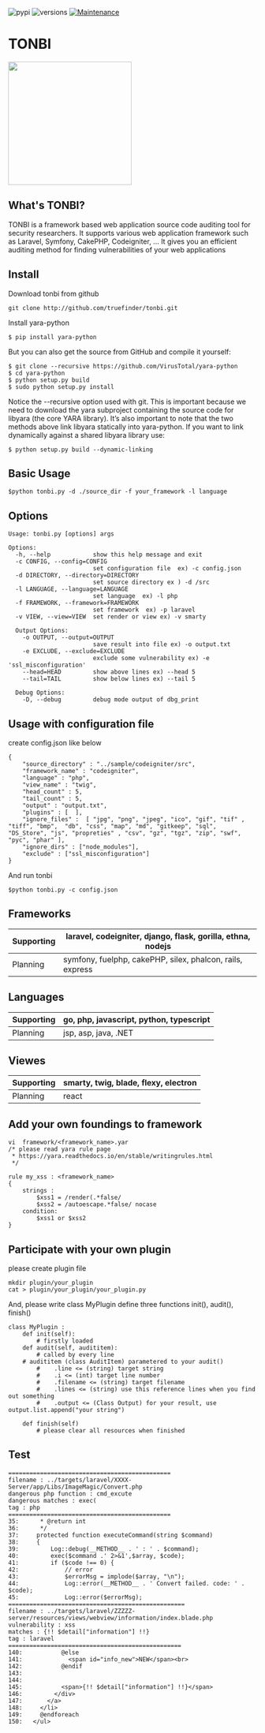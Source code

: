 ![pypi](https://img.shields.io/pypi/v/pybadges.svg)
![versions](https://img.shields.io/pypi/pyversions/pybadges.svg)
[![Maintenance](https://img.shields.io/badge/Maintained%3F-yes-green.svg)](https://GitHub.com/Naereen/StrapDown.js/graphs/commit-activity)


# TONBI
<img src="https://user-images.githubusercontent.com/4240789/140497783-e7b4b21b-6272-4817-b495-5cc33d66b936.jpg" width=250>

## What's TONBI?


TONBI is a framework based web application source code auditing tool for security researchers. It supports various web application framework such as Laravel, Symfony, CakePHP, Codeigniter, ... It gives you an efficient auditing method for finding vulnerabilities of your web applications 


## Install 
Download tonbi from github 
```
git clone http://github.com/truefinder/tonbi.git 
```
Install yara-python 
```
$ pip install yara-python
```
But you can also get the source from GitHub and compile it yourself:
```
$ git clone --recursive https://github.com/VirusTotal/yara-python
$ cd yara-python
$ python setup.py build
$ sudo python setup.py install
```
Notice the --recursive option used with git. This is important because we need to download the yara subproject containing the source code for libyara (the core YARA library). It’s also important to note that the two methods above link libyara statically into yara-python. If you want to link dynamically against a shared libyara library use:
```
$ python setup.py build --dynamic-linking
```
## Basic Usage 
```
$python tonbi.py -d ./source_dir -f your_framework -l language 

```

## Options 
```
Usage: tonbi.py [options] args

Options:
  -h, --help            show this help message and exit
  -c CONFIG, --config=CONFIG
                        set configuration file  ex) -c config.json
  -d DIRECTORY, --directory=DIRECTORY
                        set source directory ex ) -d /src
  -l LANGUAGE, --language=LANGUAGE
                        set language  ex) -l php
  -f FRAMEWORK, --framework=FRAMEWORK
                        set framework  ex) -p laravel
  -v VIEW, --view=VIEW  set render or view ex) -v smarty

  Output Options:
    -o OUTPUT, --output=OUTPUT
                        save result into file ex) -o output.txt
    -e EXCLUDE, --exclude=EXCLUDE
                        exclude some vulnerability ex) -e 'ssl_misconfiguration'
    --head=HEAD         show above lines ex) --head 5
    --tail=TAIL         show below lines ex) --tail 5

  Debug Options:
    -D, --debug         debug mode output of dbg_print
```

## Usage with configuration file 
create config.json like below

```
{
	"source_directory" : "../sample/codeigniter/src",
	"framework_name" : "codeigniter",
	"language" : "php", 
	"view_name" : "twig",
	"head_count" : 5,
	"tail_count" : 5,
	"output" : "output.txt",
	"plugins" : [  ],
	"ignore_files" :  [ "jpg", "png", "jpeg", "ico", "gif", "tif" , "tiff", "bmp",  "db", "css", "map", "md", "gitkeep", "sql", "DS_Store", "js", "propreties" , "csv", "gz", "tgz", "zip", "swf", "pyc", "phar" ], 
	"ignore_dirs" : ["node_modules"],
	"exclude" : ["ssl_misconfiguration"] 
}
```
And run tonbi
```
$python tonbi.py -c config.json 
```

## Frameworks 

 Supporting | laravel, codeigniter, django, flask,  gorilla, ethna, nodejs  
----------- | ------------
 Planning   | symfony, fuelphp, cakePHP, silex, phalcon, rails, express   


## Languages

 Supporting | go, php, javascript, python, typescript 
-----------|-----
 Planning   | jsp, asp, java, .NET   


## Viewes 

 Supporting | smarty, twig, blade, flexy, electron  
-----------|---------
 Planning   | react   


## Add your own foundings to framework
```
vi  framework/<framework_name>.yar
/* please read yara rule page  
 * https://yara.readthedocs.io/en/stable/writingrules.html
 */  

rule my_xss : <framework_name>  
{
    strings : 
        $xss1 = /render(.*false/ 
        $xss2 = /autoescape.*false/ nocase 
    condition:
        $xss1 or $xss2 
}
```

## Participate with your own plugin 
please create plugin file 
```
mkdir plugin/your_plugin
cat > plugin/your_plugin/your_plugin.py
```

And, please write class MyPlugin 
define three functions init(), audit(), finish()
```
class MyPlugin :
    def init(self):
        # firstly loaded 
    def audit(self, audititem):
        # called by every line 
	# audititem (class AuditItem) parametered to your audit()     
        #    .line <= (string) target string 
        #    .i <= (int) target line number 
        #    .filename <= (string) target filename  
        #    .lines <= (string) use this reference lines when you find out something  
        #    .output <= (Class Output) for your result, use output.list.append("your string") 
                    
    def finish(self)
        # please clear all resources when finished 
```

## Test 
```
==============================================
filename : ../targets/laravel/XXXX-Server/app/Libs/ImageMagic/Convert.php
dangerous php function : cmd_excute
dangerous matches : exec(
tag : php
==============================================
35:      * @return int
36:      */
37:     protected function executeCommand(string $command)
38:     {
39:         Log::debug(__METHOD__ . ' : ' . $command);
40:         exec($command .' 2>&1',$array, $code);
41:         if ($code !== 0) {
42:             // error
43:             $errorMsg = implode($array, "\n");
44:             Log::error(__METHOD__ . ' Convert failed. code: ' . $code);
45:             Log::error($errorMsg);
==================================================
filename : ../targets/laravel/ZZZZZ-server/resources/views/webview/information/index.blade.php
vulnerability : xss
matches : {!! $detail["information"] !!}
tag : laravel
=================================================
140:           @else
141:             <span id="info_new">NEW</span><br>
142:           @endif
143: 
144: 
145:           <span>{!! $detail["information"] !!}</span>
146:         </div>
147:       </a>
148:     </li>
149:     @endforeach
150:   </ul>



```
